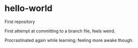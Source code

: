 # hello-world
First repository

First attempt at committing to a branch file, feels weird.

Procrastinated again while learning; feeling more awake though.

